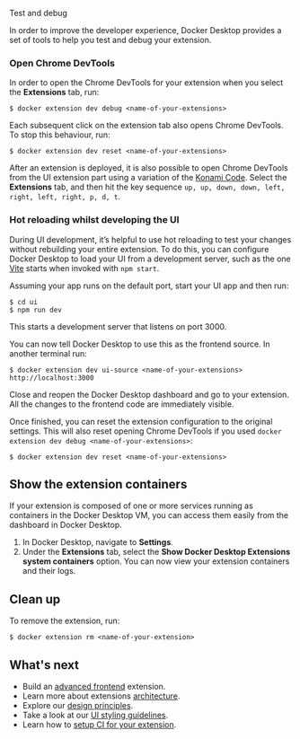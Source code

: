 Test and debug


In order to improve the developer experience, Docker Desktop provides a set of tools to help you test and debug your extension.

### Open Chrome DevTools

In order to open the Chrome DevTools for your extension when you select the **Extensions** tab, run:

```console
$ docker extension dev debug <name-of-your-extensions>
```

Each subsequent click on the extension tab also opens Chrome DevTools. To stop this behaviour, run:

```console
$ docker extension dev reset <name-of-your-extensions>
```

After an extension is deployed, it is also possible to open Chrome DevTools from the UI extension part using a variation of the [Konami Code](https://en.wikipedia.org/wiki/Konami_Code). Select the **Extensions** tab, and then hit the key sequence `up, up, down, down, left, right, left, right, p, d, t`.

### Hot reloading whilst developing the UI

During UI development, it’s helpful to use hot reloading to test your changes without rebuilding your entire
extension. To do this, you can configure Docker Desktop to load your UI from a development server, such as the one
[Vite](https://vitejs.dev/) starts when invoked with `npm start`.

Assuming your app runs on the default port, start your UI app and then run:

```console
$ cd ui
$ npm run dev
```

This starts a development server that listens on port 3000.

You can now tell Docker Desktop to use this as the frontend source. In another terminal run:

```console
$ docker extension dev ui-source <name-of-your-extensions> http://localhost:3000
```

Close and reopen the Docker Desktop dashboard and go to your extension. All the changes to the frontend code are immediately visible.

Once finished, you can reset the extension configuration to the original settings. This will also reset opening Chrome DevTools if you used `docker extension dev debug <name-of-your-extensions>`:

```console
$ docker extension dev reset <name-of-your-extensions>
```

## Show the extension containers

If your extension is composed of one or more services running as containers in the Docker Desktop VM, you can access them easily from the dashboard in Docker Desktop.

1. In Docker Desktop, navigate to **Settings**.
2. Under the **Extensions** tab, select the **Show Docker Desktop Extensions system containers** option. You can now view your extension containers and their logs.

## Clean up

To remove the extension, run:

```console
$ docker extension rm <name-of-your-extension>
```

## What's next

- Build an [advanced frontend](/manuals/extensions/extensions-sdk/build/frontend-extension-tutorial.md) extension.
- Learn more about extensions [architecture](../architecture/_index.md).
- Explore our [design principles](../design/design-principles.md).
- Take a look at our [UI styling guidelines](../design/_index.md).
- Learn how to [setup CI for your extension](continuous-integration.md).
